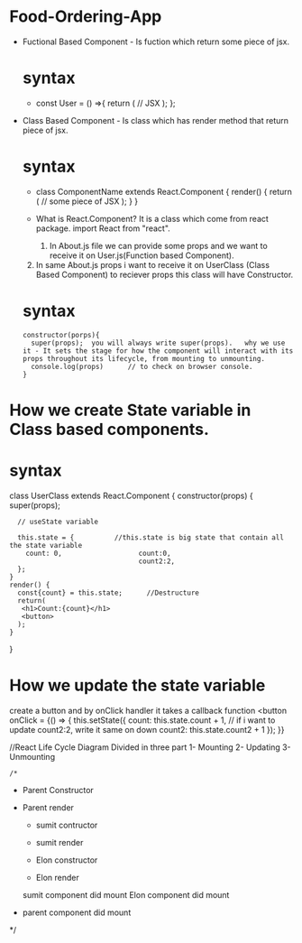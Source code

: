 # Food-Ordering-App

- Fuctional Based Component - Is fuction which return some piece of jsx.
  # syntax 
   - const User = () =>{
    return (
        // JSX
    );
   };

- Class Based Component - Is class which has render method that return piece of jsx.
  # syntax 
   - class ComponentName extends React.Component {
    render() {
      return (
        // some piece of JSX 
      );
    }
   }
   - What is React.Component? It is a class which come from react package.
     import React from "react".

     1. In About.js file we can provide some props and we want to receive it on User.js(Function based Component). 
    
    2. In same About.js props i want to receive it on UserClass (Class Based Component) to reciever props this class will have Constructor.
    # syntax 
      constructor(porps){
        super(props);  you will always write super(props).   why we use it - It sets the stage for how the component will interact with its props throughout its lifecycle, from mounting to unmounting.       
        console.log(props)      // to check on browser console.
      }

# How we create State variable in Class based components.

  # syntax
   class UserClass extends React.Component {
    constructor(props) {
      super(props);

      // useState variable 
      
      this.state = {          //this.state is big state that contain all the state variable
        count: 0,                   count:0,
                                    count2:2,
      };                           
    }
    render() {
      const{count} = this.state;      //Destructure 
      return( 
       <h1>Count:{count}</h1>
       <button>
      );
    }
   }

 # How we update the state variable 
 create a button and by onClick handler it takes a callback function
 <button onClick = {() => {
    this.setState({
      count: this.state.count + 1,          // if i want to update count2:2, write it same on down
                                              count2: this.state.count2 + 1
    });
 }}
 >

  //React Life Cycle Diagram
    Divided in three part 1- Mounting 2- Updating 3- Unmounting 

    /*
- Parent Constructor
- Parent render

    - sumit contructor
    - sumit render

    - Elon constructor
    - Elon render

    sumit component did mount
    Elon component did mount 

- parent component did mount 

*/